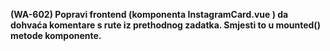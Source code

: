**(WA-602) Popravi frontend (komponenta InstagramCard.vue ) da dohvaća komentare s rute iz
prethodnog zadatka. Smjesti to u mounted() metode komponente.**
